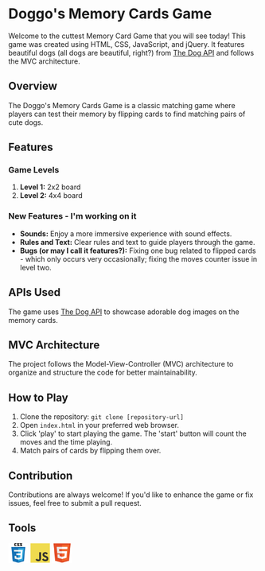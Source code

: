 # Doggo's Memory Cards Game

Welcome to the cuttest Memory Card Game that you will see today! This game was created using HTML, CSS, JavaScript, and jQuery. It features beautiful dogs (all dogs are beautiful, right?) from [The Dog API](https://www.thedogapi.com/) and follows the MVC architecture.

## Overview

The Doggo's Memory Cards Game is a classic matching game where players can test their memory by flipping cards to find matching pairs of cute dogs.

## Features

### Game Levels

1. **Level 1:** 2x2 board
2. **Level 2:** 4x4 board

### New Features - I'm working on it 

- **Sounds:** Enjoy a more immersive experience with sound effects.
- **Rules and Text:** Clear rules and text to guide players through the game.
- **Bugs (or may I call it features?):** Fixing one bug related to flipped cards - which only occurs very occasionally; fixing the moves counter issue in level two.

## APIs Used

The game uses [The Dog API](https://www.thedogapi.com/) to showcase adorable dog images on the memory cards.

## MVC Architecture

The project follows the Model-View-Controller (MVC) architecture to organize and structure the code for better maintainability.

## How to Play

1. Clone the repository: `git clone [repository-url]`
2. Open `index.html` in your preferred web browser.
3. Click 'play' to start playing the game. The 'start' button will count the moves and the time playing. 
4. Match pairs of cards by flipping them over.

## Contribution

Contributions are always welcome! If you'd like to enhance the game or fix issues, feel free to submit a pull request. 

## Tools
<p align= left>
<img src="https://raw.githubusercontent.com/devicons/devicon/master/icons/css3/css3-original-wordmark.svg" alt="css3" width="40" height="40" />
<img src="https://raw.githubusercontent.com/devicons/devicon/master/icons/javascript/javascript-original.svg" alt="javascript" width="40" height="40" />
<img src="https://raw.githubusercontent.com/devicons/devicon/master/icons/html5/html5-original.svg" alt="html5" width="40" height="40" />
</p>

